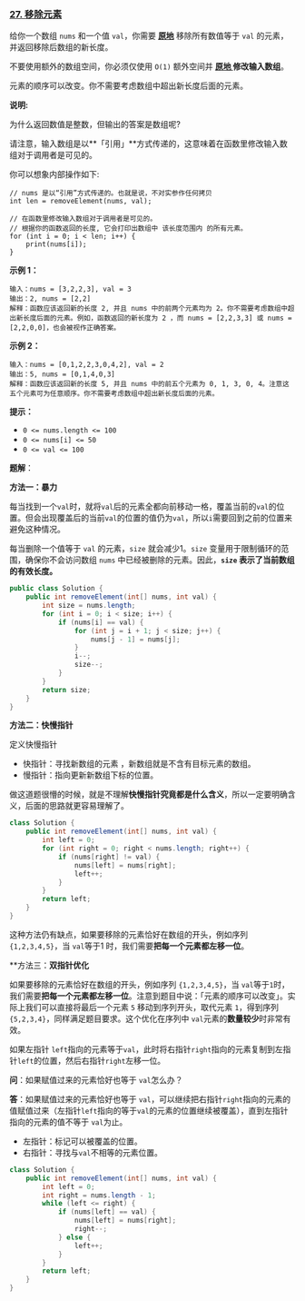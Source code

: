### [27. 移除元素](https://leetcode.cn/problems/remove-element/)

给你一个数组 `nums` 和一个值 `val`，你需要 **[原地](https://baike.baidu.com/item/原地算法)** 移除所有数值等于 `val` 的元素，并返回移除后数组的新长度。

不要使用额外的数组空间，你必须仅使用 `O(1)` 额外空间并 **[原地 ](https://baike.baidu.com/item/原地算法)修改输入数组**。

元素的顺序可以改变。你不需要考虑数组中超出新长度后面的元素。

**说明:**

为什么返回数值是整数，但输出的答案是数组呢?

请注意，输入数组是以**「引用」**方式传递的，这意味着在函数里修改输入数组对于调用者是可见的。

你可以想象内部操作如下:

```
// nums 是以“引用”方式传递的。也就是说，不对实参作任何拷贝
int len = removeElement(nums, val);

// 在函数里修改输入数组对于调用者是可见的。
// 根据你的函数返回的长度, 它会打印出数组中 该长度范围内 的所有元素。
for (int i = 0; i < len; i++) {
    print(nums[i]);
}
```

**示例 1：**

```
输入：nums = [3,2,2,3], val = 3
输出：2, nums = [2,2]
解释：函数应该返回新的长度 2, 并且 nums 中的前两个元素均为 2。你不需要考虑数组中超出新长度后面的元素。例如，函数返回的新长度为 2 ，而 nums = [2,2,3,3] 或 nums = [2,2,0,0]，也会被视作正确答案。
```

**示例 2：**

```
输入：nums = [0,1,2,2,3,0,4,2], val = 2
输出：5, nums = [0,1,4,0,3]
解释：函数应该返回新的长度 5, 并且 nums 中的前五个元素为 0, 1, 3, 0, 4。注意这五个元素可为任意顺序。你不需要考虑数组中超出新长度后面的元素。
```

 

**提示：**

- `0 <= nums.length <= 100`
- `0 <= nums[i] <= 50`
- `0 <= val <= 100`

**题解**：

**方法一：暴力**

每当找到一个`val`时，就将`val`后的元素全都向前移动一格，覆盖当前的`val`的位置。但会出现覆盖后的当前`val`的位置的值仍为`val`，所以`i`需要回到之前的位置来避免这种情况。

每当删除一个值等于 `val` 的元素，`size` 就会减少1。`size` 变量用于限制循环的范围，确保你不会访问数组 `nums` 中已经被删除的元素。因此，**`size` 表示了当前数组的有效长度。**

~~~java
public class Solution {
    public int removeElement(int[] nums, int val) {
        int size = nums.length;
        for (int i = 0; i < size; i++) {
            if (nums[i] == val) {
                for (int j = i + 1; j < size; j++) {
                    nums[j - 1] = nums[j];
                }
                i--;
                size--;
            }
        }
        return size;
    }
}
~~~



**方法二：快慢指针**

定义快慢指针

- 快指针：寻找新数组的元素 ，新数组就是不含有目标元素的数组。
- 慢指针：指向更新新数组下标的位置。

做这道题很懵的时候，就是不理解**快慢指针究竟都是什么含义**，所以一定要明确含义，后面的思路就更容易理解了。

~~~java
class Solution {
    public int removeElement(int[] nums, int val) {
        int left = 0;
        for (int right = 0; right < nums.length; right++) {
            if (nums[right] != val) {
                nums[left] = nums[right];
                left++;
            }
        }
        return left;
    }
}
~~~

这种方法仍有缺点，如果要移除的元素恰好在数组的开头，例如序列 `{1,2,3,4,5}`，当 `val`等于1 时，我们需要**把每一个元素都左移一位**。

**方法三：**双指针优化**

如果要移除的元素恰好在数组的开头，例如序列 `{1,2,3,4,5}`，当 `val`等于`1`时，我们需要**把每一个元素都左移一位**。注意到题目中说：「元素的顺序可以改变」。实际上我们可以直接将最后一个元素 `5` 移动到序列开头，取代元素 `1`，得到序列` {5,2,3,4}`，同样满足题目要求。这个优化在序列中 `val`元素的**数量较少**时非常有效。

如果左指针 `left`指向的元素等于`val`，此时将右指针`right`指向的元素复制到左指针`left`的位置，然后右指针`right`左移一位。

**问**：如果赋值过来的元素恰好也等于 `val`怎么办？

**答**：如果赋值过来的元素恰好也等于 `val`，可以继续把右指针`right`指向的元素的值赋值过来（左指针`left`指向的等于`val`的元素的位置继续被覆盖），直到左指针指向的元素的值不等于 `val`为止。

- 左指针：标记可以被覆盖的位置。
- 右指针：寻找与`val`不相等的元素位置。

~~~java
class Solution {
    public int removeElement(int[] nums, int val) {
        int left = 0;
        int right = nums.length - 1;
        while (left <= right) {
            if (nums[left] == val) {
                nums[left] = nums[right];
                right--;
            } else {
                left++;
            }
        }
        return left;
    }
}
~~~